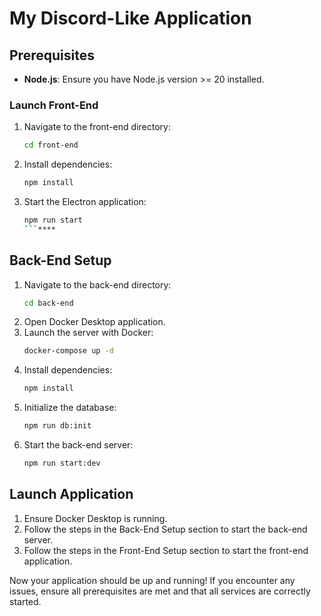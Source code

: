 # My Discord-Like Application

## Prerequisites

- **Node.js**: Ensure you have Node.js version >= 20 installed.

### Launch Front-End

1. Navigate to the front-end directory:
   ```sh
   cd front-end
   ```
2. Install dependencies:
   ```sh
   npm install
   ```
3. Start the Electron application:
   ````sh
   npm run start
   ```****
   ````

## Back-End Setup

1. Navigate to the back-end directory:
   ```sh
   cd back-end
   ```
2. Open Docker Desktop application.
3. Launch the server with Docker:
   ```sh
   docker-compose up -d
   ```
4. Install dependencies:
   ```sh
   npm install
   ```
5. Initialize the database:
   ```sh
   npm run db:init
   ```
6. Start the back-end server:
   ```sh
   npm run start:dev
   ```

## Launch Application

1. Ensure Docker Desktop is running.
2. Follow the steps in the Back-End Setup section to start the back-end server.
3. Follow the steps in the Front-End Setup section to start the front-end application.

Now your application should be up and running! If you encounter any issues, ensure all prerequisites are met and that all services are correctly started.
